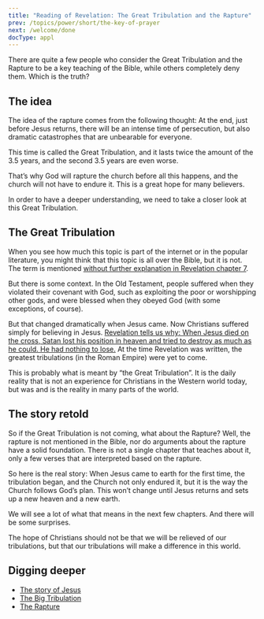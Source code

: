```yaml
---
title: "Reading of Revelation: The Great Tribulation and the Rapture"
prev: /topics/power/short/the-key-of-prayer
next: /welcome/done
docType: appl
---
```


There are quite a few people who consider the Great Tribulation and the Rapture to be a key teaching of the Bible, while others completely deny them. Which is the truth?

## The idea

<a name="4520"></a>
The idea of the rapture comes from the following thought: At the end, just before Jesus returns, there will be an intense time of persecution, but also dramatic catastrophes that are unbearable for everyone.

This time is called the Great Tribulation, and it lasts twice the amount of the 3.5 years, and the second 3.5 years are even worse.

That’s why God will rapture the church before all this happens, and the church will not have to endure it. This is a great hope for many believers.

In order to have a deeper understanding, we need to take a closer look at this Great Tribulation.

## The Great Tribulation

<a name="4e87"></a>
When you see how much this topic is part of the internet or in the popular literature, you might think that this topic is all over the Bible, but it is not. The term is mentioned [without further explanation in Revelation chapter 7](https://www.bibleserver.com/NIV/Revelation7%3A14).

But there is some context. In the Old Testament, people suffered when they violated their covenant with God, such as exploiting the poor or worshipping other gods, and were blessed when they obeyed God (with some exceptions, of course).

But that changed dramatically when Jesus came. Now Christians suffered simply for believing in Jesus. [Revelation tells us why: When Jesus died on the cross, Satan lost his position in heaven and tried to destroy as much as he could. He had nothing to lose.](https://www.bibleserver.com/NIV/Revelation12%3A1-12) At the time Revelation was written, the greatest tribulations (in the Roman Empire) were yet to come.

This is probably what is meant by “the Great Tribulation”. It is the daily reality that is not an experience for Christians in the Western world today, but was and is the reality in many parts of the world.

## The story retold

<a name="14cb"></a>
So if the Great Tribulation is not coming, what about the Rapture? Well, the rapture is not mentioned in the Bible, nor do arguments about the rapture have a solid foundation. There is not a single chapter that teaches about it, only a few verses that are interpreted based on the rapture.

So here is the real story: When Jesus came to earth for the first time, the tribulation began, and the Church not only endured it, but it is the way the Church follows God’s plan. This won’t change until Jesus returns and sets up a new heaven and a new earth.

We will see a lot of what that means in the next few chapters. And there will be some surprises.

The hope of Christians should not be that we will be relieved of our tribulations, but that our tribulations will make a difference in this world.

## Digging deeper

<a name="ac9e"></a>
- [The story of Jesus](/content/jesus/expl/a-different-christmas-story)
- [The Big Tribulation](/content/army/expl/the-end-time-and-the-great-tribulation)
- [The Rapture](/topics/others/expl/the-rapture)

